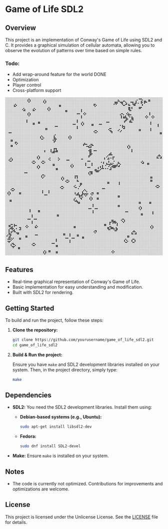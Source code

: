 # Game of Life SDL2

## Overview

This project is an implementation of Conway's Game of Life using SDL2 and C. It provides a graphical simulation of cellular automata, allowing you to observe the evolution of patterns over time based on simple rules.

### Todo:
- Add wrap-around feature for the world   DONE
- Optimization
- Player control
- Cross-platform support

![board](https://github.com/maxxim00/game_of_life_sdl2/blob/main/img/image.jpg?raw=true)

## Features

- Real-time graphical representation of Conway's Game of Life.
- Basic implementation for easy understanding and modification.
- Built with SDL2 for rendering.

## Getting Started

To build and run the project, follow these steps:

1. **Clone the repository:**

   ```bash
   git clone https://github.com/yourusername/game_of_life_sdl2.git
   cd game_of_life_sdl2
   ```

2. **Build & Run the project:**

   Ensure you have `make` and SDL2 development libraries installed on your system. Then, in the project directory, simply type:

   ```bash
   make
   ```

## Dependencies

- **SDL2:** You need the SDL2 development libraries. Install them using:

  - **Debian-based systems (e.g., Ubuntu):**

    ```bash
    sudo apt-get install libsdl2-dev
    ```

  - **Fedora:**

    ```bash
    sudo dnf install SDL2-devel
    ```

- **Make:** Ensure `make` is installed on your system.

## Notes

- The code is currently not optimized. Contributions for improvements and optimizations are welcome.

## License

This project is licensed under the Unlicense License. See the [LICENSE](LICENSE) file for details.
